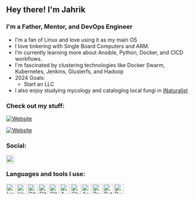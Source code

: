 ## Hey there! I'm Jahrik
### I'm a Father, Mentor, and DevOps Engineer

- I'm a fan of Linux and love using it as my main OS
- I love tinkering with Single Board Computers and ARM.
- I’m currently learning more about Ansible, Python, Docker, and CICD workflows.
- I'm fascinated by clustering technologies like Docker Swarm, Kubernetes, Jenkins, Glusterfs, and Hadoop
- 2024 Goals:
    - Start an LLC
- I also enjoy studying mycology and cataloging local fungi in [iNaturalist](https://www.inaturalist.org/observations?place_id=any&user_id=jahrik&verifiable=any)


### Check out my stuff:

[![Website](https://img.shields.io/website?label=gourmetgills.com&style=for-the-badge&url=https%3A%2F%2Fgourmetgills.com)](https://gourmetgills.com)

[![Website](https://img.shields.io/website?label=homelab.business&style=for-the-badge&url=https%3A%2F%2Fhomelab.business)](https://homelab.business)

### Social:

[<img align="left" alt="LinkedIn" width="22px" src="https://cdn.jsdelivr.net/npm/simple-icons@v3/icons/linkedin.svg" />][linkedin]

<br />

### Languages and tools I use:

<img align="left" alt="Linux" width="26px" src="https://cdn.jsdelivr.net/gh/devicons/devicon/icons/linux/linux-original.svg" />
<img align="left" alt="Unix" width="26px" src="https://cdn.jsdelivr.net/gh/devicons/devicon/icons/unix/unix-original.svg" />
<img align="left" alt="Git" width="26px" src="https://cdn.jsdelivr.net/gh/devicons/devicon/icons/git/git-original-wordmark.svg" />
<img align="left" alt="GitHub" width="26px" src="https://cdn.jsdelivr.net/gh/devicons/devicon/icons/github/github-original-wordmark.svg" />
<img align="left" alt="GitLab" width="26px" src="https://cdn.jsdelivr.net/gh/devicons/devicon/icons/gitlab/gitlab-original-wordmark.svg" />
<img align="left" alt="AWS" width="26px" src="https://cdn.jsdelivr.net/gh/devicons/devicon/icons/amazonwebservices/amazonwebservices-original-wordmark.svg" />
<img align="left" alt="Chef" width="26px" src="https://www.clipartmax.com/png/full/118-1185869_chef-logo-svg-chef-automation-png.png" />
<img align="left" alt="Ansible" width="26px" src="https://upload.wikimedia.org/wikipedia/commons/thumb/2/24/Ansible_logo.svg/384px-Ansible_logo.svg.png" />
<img align="left" alt="Bash" width="26px" src="https://cdn.jsdelivr.net/gh/devicons/devicon/icons/bash/bash-plain.svg" />
<img align="left" alt="Python" width="26px" src="https://cdn.jsdelivr.net/gh/devicons/devicon/icons/python/python-original-wordmark.svg" />
<img align="left" alt="Ruby" width="26px" src="https://cdn.jsdelivr.net/gh/devicons/devicon/icons/ruby/ruby-original-wordmark.svg" />

<br />

[website]: https://homelab.business
[linkedin]: https://www.linkedin.com/in/wes-gill-b6509043
